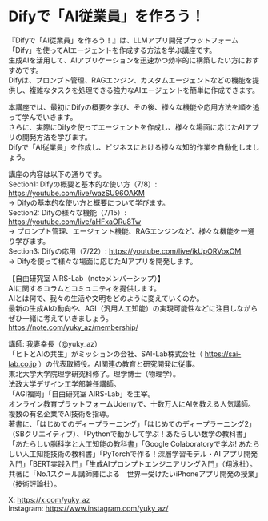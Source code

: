 # Difyで「AI従業員」を作ろう！

『Difyで「AI従業員」を作ろう！』は、LLMアプリ開発プラットフォーム「Dify」を使ってAIエージェントを作成する方法を学ぶ講座です。  
生成AIを活用して、AIアプリケーションを迅速かつ効率的に構築したい方におすすめです。  
Difyは、プロンプト管理、RAGエンジン、カスタムエージェントなどの機能を提供し、複雑なタスクを処理できる強力なAIエージェントを簡単に作成できます。  
  
本講座では、最初にDifyの概要を学び、その後、様々な機能や応用方法を順を追って学んでいきます。  
さらに、実際にDifyを使ってエージェントを作成し、様々な場面に応じたAIアプリの開発方法を学びます。  
Difyで「AI従業員」を作成し、ビジネスにおける様々な知的作業を自動化しましょう。  
  
講座の内容は以下の通りです。  
Section1: Difyの概要と基本的な使い方（7/8）: https://youtube.com/live/wazSU96OAKM  
→ Difyの基本的な使い方と概要について学びます。  
Section2: Difyの様々な機能（7/15）: https://youtube.com/live/aHFxaORu8Tw  
→ プロンプト管理、エージェント機能、RAGエンジンなど、様々な機能を一通り学びます。  
Section3: Difyの応用（7/22）: https://youtube.com/live/ikUpORVoxOM  
→ Difyを使って様々な場面に応じたAIアプリを開発します。  
  
【自由研究室 AIRS-Lab（noteメンバーシップ）】  
AIに関するコラムとコミュニティを提供します。  
 AIとは何で、我々の生活や文明をどのように変えていくのか。   
最新の生成AIの動向や、AGI（汎用人工知能）の実現可能性などに注目しながらぜひ一緒に考えていきましょう。  
https://note.com/yuky_az/membership/  
  
講師: 我妻幸長（@yuky_az）  
「ヒトとAIの共生」がミッションの会社、SAI-Lab株式会社（  https://sai-lab.co.jp  ）の代表取締役。AI関連の教育と研究開発に従事。  
東北大学大学院理学研究科修了。理学博士（物理学）。  
法政大学デザイン工学部兼任講師。  
「AGI福岡」「自由研究室 AIRS-Lab」を主宰。  
オンライン教育プラットフォームUdemyで、十数万人にAIを教える人気講師。  
複数の有名企業でAI技術を指導。  
著書に、「はじめてのディープラーニング」「はじめてのディープラーニング2」（SBクリエイティブ）、「Pythonで動かして学ぶ！あたらしい数学の教科書」「あたらしい脳科学と人工知能の教科書」「Google Colaboratoryで学ぶ! あたらしい人工知能技術の教科書」「PyTorchで作る！深層学習モデル・AI アプリ開発入門」「BERT実践入門」「生成AIプロンプトエンジニアリング入門」（翔泳社）。共著に「No.1スクール講師陣による　世界一受けたいiPhoneアプリ開発の授業」（技術評論社）。  
  
X: https://x.com/yuky_az  
Instagram: https://www.instagram.com/yuky_az/  
